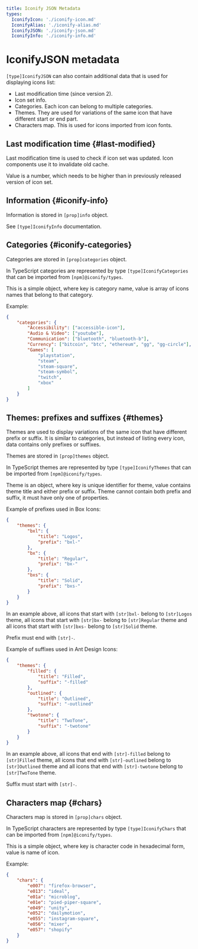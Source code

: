 ```yaml
title: Iconify JSON Metadata
types:
  IconifyIcon: './iconify-icon.md'
  IconifyAlias: './iconify-alias.md'
  IconifyJSON: './iconify-json.md'
  IconifyInfo: './iconify-info.md'
```

# IconifyJSON metadata

`[type]IconifyJSON` can also contain additional data that is used for displaying icons list:

- Last modification time (since version 2).
- Icon set info.
- Categories. Each icon can belong to multiple categories.
- Themes. They are used for variations of the same icon that have different start or end part.
- Characters map. This is used for icons imported from icon fonts.

## Last modification time {#last-modified}

Last modification time is used to check if icon set was updated. Icon components use it to invalidate old cache.

Value is a number, which needs to be higher than in previously released version of icon set.

## Information {#iconify-info}

Information is stored in `[prop]info` object.

See `[type]IconifyInfo` documentation.

## Categories {#iconify-categories}

Categories are stored in `[prop]categories` object.

In TypeScript categories are represented by type `[type]IconifyCategories` that can be imported from `[npm]@iconify/types`.

This is a simple object, where key is category name, value is array of icons names that belong to that category.

Example:

```json
{
	"categories": {
		"Accessibility": ["accessible-icon"],
		"Audio & Video": ["youtube"],
		"Communication": ["bluetooth", "bluetooth-b"],
		"Currency": ["bitcoin", "btc", "ethereum", "gg", "gg-circle"],
		"Games": [
			"playstation",
			"steam",
			"steam-square",
			"steam-symbol",
			"twitch",
			"xbox"
		]
	}
}
```

## Themes: prefixes and suffixes {#themes}

Themes are used to display variations of the same icon that have different prefix or suffix. It is similar to categories, but instead of listing every icon, data contains only prefixes or suffixes.

Themes are stored in `[prop]themes` object.

In TypeScript themes are represented by type `[type]IconifyThemes` that can be imported from `[npm]@iconify/types`.

Theme is an object, where key is unique identifier for theme, value contains theme title and either prefix or suffix. Theme cannot contain both prefix and suffix, it must have only one of properties.

Example of prefixes used in Box Icons:

```json
{
	"themes": {
		"bxl": {
			"title": "Logos",
			"prefix": "bxl-"
		},
		"bx": {
			"title": "Regular",
			"prefix": "bx-"
		},
		"bxs": {
			"title": "Solid",
			"prefix": "bxs-"
		}
	}
}
```

In an example above, all icons that start with `[str]bxl-` belong to `[str]Logos` theme, all icons that start with `[str]bx-` belong to `[str]Regular` theme and all icons that start with `[str]bxs-` belong to `[str]Solid` theme.

Prefix must end with `[str]-`.

Example of suffixes used in Ant Design Icons:

```json
{
	"themes": {
		"filled": {
			"title": "Filled",
			"suffix": "-filled"
		},
		"outlined": {
			"title": "Outlined",
			"suffix": "-outlined"
		},
		"twotone": {
			"title": "TwoTone",
			"suffix": "-twotone"
		}
	}
}
```

In an example above, all icons that end with `[str]-filled` belong to `[str]Filled` theme, all icons that end with `[str]-outlined` belong to `[str]Outlined` theme and all icons that end with `[str]-twotone` belong to `[str]TwoTone` theme.

Suffix must start with `[str]-`.

## Characters map {#chars}

Characters map is stored in `[prop]chars` object.

In TypeScript characters are represented by type `[type]IconifyChars` that can be imported from `[npm]@iconify/types`.

This is a simple object, where key is character code in hexadecimal form, value is name of icon.

Example:

```json
{
	"chars": {
		"e007": "firefox-browser",
		"e013": "ideal",
		"e01a": "microblog",
		"e01e": "pied-piper-square",
		"e049": "unity",
		"e052": "dailymotion",
		"e055": "instagram-square",
		"e056": "mixer",
		"e057": "shopify"
	}
}
```
